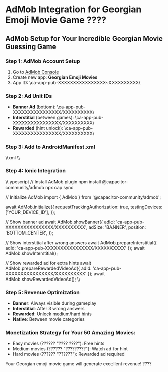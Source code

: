 # AdMob Integration for Georgian Emoji Movie Game ????

## AdMob Setup for Your Incredible Georgian Movie Guessing Game

### Step 1: AdMob Account Setup
1. Go to [AdMob Console](https://admob.google.com/)
2. Create new app: **Georgian Emoji Movies**
3. App ID: \ca-app-pub-XXXXXXXXXXXXXXXX~XXXXXXXXXX\

### Step 2: Ad Unit IDs
- **Banner Ad** (bottom): \ca-app-pub-XXXXXXXXXXXXXXXX/XXXXXXXXXX\
- **Interstitial** (between games): \ca-app-pub-XXXXXXXXXXXXXXXX/XXXXXXXXXX\
- **Rewarded** (hint unlock): \ca-app-pub-XXXXXXXXXXXXXXXX/XXXXXXXXXX\

### Step 3: Add to AndroidManifest.xml
\\\xml
<meta-data
    android:name="com.google.android.gms.ads.APPLICATION_ID"
    android:value="ca-app-pub-XXXXXXXXXXXXXXXX~XXXXXXXXXX"/>
\\\

### Step 4: Ionic Integration
\\\	ypescript
// Install AdMob plugin
npm install @capacitor-community/admob
npx cap sync

// Initialize AdMob
import { AdMob } from '@capacitor-community/admob';

await AdMob.initialize({
  requestTrackingAuthorization: true,
  testingDevices: ['YOUR_DEVICE_ID'],
});

// Show banner ad
await AdMob.showBanner({
  adId: 'ca-app-pub-XXXXXXXXXXXXXXXX/XXXXXXXXXX',
  adSize: 'BANNER',
  position: 'BOTTOM_CENTER',
});

// Show interstitial after wrong answers
await AdMob.prepareInterstitial({
  adId: 'ca-app-pub-XXXXXXXXXXXXXXXX/XXXXXXXXXX'
});
await AdMob.showInterstitial();

// Show rewarded ad for extra hints
await AdMob.prepareRewardedVideoAd({
  adId: 'ca-app-pub-XXXXXXXXXXXXXXXX/XXXXXXXXXX'
});
await AdMob.showRewardedVideoAd();
\\\

### Step 5: Revenue Optimization
- **Banner**: Always visible during gameplay
- **Interstitial**: After 3 wrong answers
- **Rewarded**: Unlock medium/hard hints
- **Native**: Between movie categories

### Monetization Strategy for Your 50 Amazing Movies:
- Easy movies (?????? "???? ????"): Free hints
- Medium movies (?????? "?????????"): Watch ad for hint
- Hard movies (?????? "??????"): Rewarded ad required

Your Georgian emoji movie game will generate excellent revenue! ????
